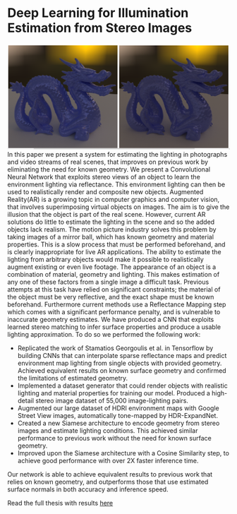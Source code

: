 # Deep Learning for Illumination Estimation from Stereo Images
![](https://github.com/gavin-parker/Thesis/blob/master/title_img.PNG "Ground Truth vs Predicted")
In this paper we present a system for estimating the lighting in photographs and video streams of real scenes, that improves on previous work by eliminating the need for known geometry. We present a Convolutional Neural Network that exploits stereo views of an object to learn the environment lighting via reflectance. This environment lighting can then be used to realistically render and composite new objects.
Augmented Reality(AR) is a growing topic in computer graphics and computer vision, that involves superimposing virtual objects on images. The aim is to give the illusion that the object is part of the real scene. However, current AR solutions do little to estimate the lighting in the scene and so the added objects lack realism. The motion picture industry solves this problem by taking images of a mirror ball, which has known geometry and material properties. This is a slow process that must be performed beforehand, and is clearly inappropriate for live AR applications. The ability to estimate the lighting from arbitrary objects would make it possible to realistically augment existing or even live footage.
The appearance of an object is a combination of material, geometry and lighting. This makes estimation of any one of these factors from a single image a difficult task. Previous attempts at this task have relied on significant constraints; the material of the object must be very reflective, and the exact shape must be known beforehand. Furthermore current methods use a Reflectance Mapping step which comes with a significant performance penalty, and is vulnerable to inaccurate geometry estimates. We have produced a CNN that exploits learned stereo matching to infer surface properties and produce a usable lighting approximation. To do so we performed the following work:
* Replicated the work of Stamatios Georgoulis et al. in Tensorflow by building CNNs that can interpolate sparse reflectance maps and predict environment map lighting from single objects with provided geometry. Achieved equivalent results on known surface geometry and confirmed the limitations of estimated geometry.
* Implemented a dataset generator that could render objects with realistic lighting and material properties for training our model. Produced a high-detail stereo image dataset of 55,000 image-lighting pairs.
* Augmented our large dataset of HDRI environment maps with Google Street View images, automatically tone-mapped by HDR-ExpandNet.
* Created a new Siamese architecture to encode geometry from stereo images and estimate lighting conditions. This achieved similar performance to previous work without the need for known surface geometry.
* Improved upon the Siamese architecture with a Cosine Similarity step, to achieve good performance with over 2X faster inference time.

Our network is able to achieve equivalent results to previous work that relies on known geometry, and outperforms those that use estimated surface normals in both accuracy and inference speed.

Read the full thesis with results [here](https://github.com/gavin-parker/Thesis/blob/master/dissertation.pdf "Thesis")
